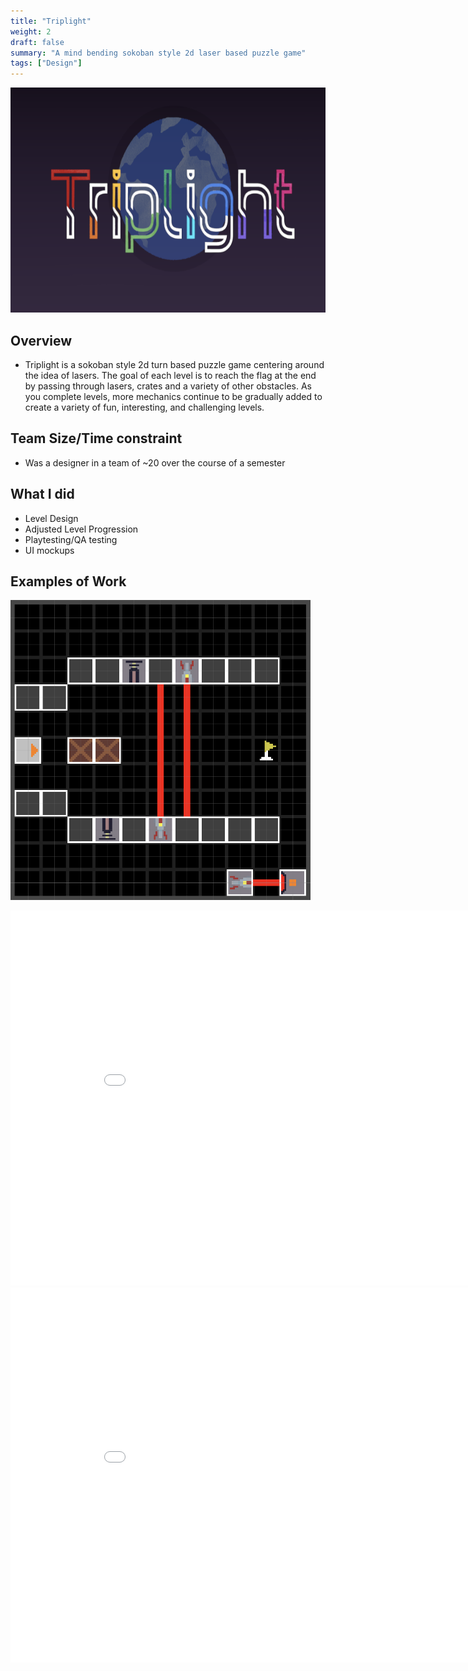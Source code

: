 ```yaml
---
title: "Triplight"
weight: 2
draft: false
summary: "A mind bending sokoban style 2d laser based puzzle game"
tags: ["Design"]
---
```


<p><img src="featured.png" width="640" height = "360"></p>

## Overview
- Triplight is a sokoban style 2d turn based puzzle game centering around the idea of lasers. The goal of each level is to reach the flag at the end by passing through lasers, crates and a variety of other obstacles. As you complete levels, more mechanics continue to be gradually added to create a variety of fun, interesting, and challenging levels.

## Team Size/Time constraint
- Was a designer in a team of ~20 over the course of a semester

## What I did
- Level Design
- Adjusted Level Progression
- Playtesting/QA testing
- UI mockups


## Examples of Work
<p><img src="throwback.webp" width="480" height = "480"></p>


<embed src="Triplight Difficulty.pdf" type="application/pdf" width="900" height="600"/>
<embed src="triplight level order.pdf" type="application/pdf" width="900" height="600"/>

